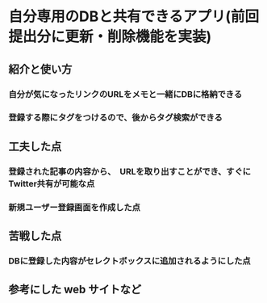 # 自分専用のDBと共有できるアプリ(前回提出分に更新・削除機能を実装)

## 紹介と使い方
### 自分が気になったリンクのURLをメモと一緒にDBに格納できる
### 登録する際にタグをつけるので、後からタグ検索ができる

## 工夫した点
### 登録された記事の内容から、　URLを取り出すことができ、すぐにTwitter共有が可能な点
### 新規ユーザー登録画面を作成した点

## 苦戦した点
### DBに登録した内容がセレクトボックスに追加されるようにした点


## 参考にした web サイトなど
